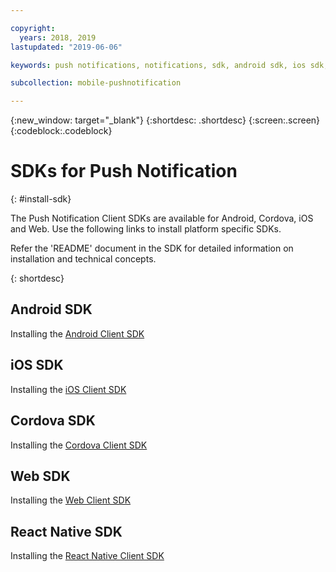 ```yaml
---

copyright:
  years: 2018, 2019
lastupdated: "2019-06-06"

keywords: push notifications, notifications, sdk, android sdk, ios sdk, cordova sdk, web sdk, react native sdk

subcollection: mobile-pushnotification

---
```


{:new_window: target="_blank"}
{:shortdesc: .shortdesc}
{:screen:.screen}
{:codeblock:.codeblock}

# SDKs for Push Notification
{: #install-sdk}

The Push Notification Client SDKs are available for Android, Cordova, iOS and Web. Use the following links to install platform specific SDKs.

Refer the 'README' document in the SDK for detailed information on installation and technical concepts.

{: shortdesc}

## Android SDK
Installing the [Android Client SDK](https://github.com/ibm-bluemix-mobile-services/bms-clientsdk-android-push)

## iOS SDK
Installing the [iOS Client SDK](https://github.com/ibm-bluemix-mobile-services/bms-clientsdk-swift-push)

## Cordova SDK
Installing the [Cordova Client SDK](https://github.com/ibm-bluemix-mobile-services/bms-clientsdk-cordova-plugin-push)

## Web SDK
Installing the [Web Client SDK](https://github.com/ibm-bluemix-mobile-services/bms-clientsdk-javascript-webpush)

## React Native SDK
Installing the [React Native Client SDK](https://github.com/ibm-bluemix-mobile-services/bms-push-react-native)
   
